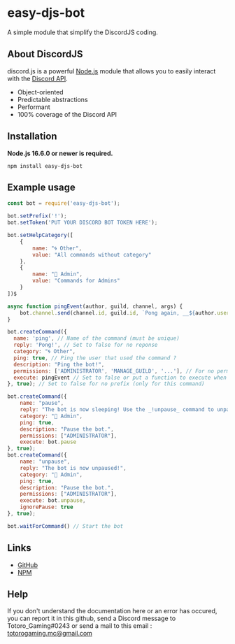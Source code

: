 # easy-djs-bot
A simple module that simplify the DiscordJS coding.

## About DiscordJS

discord.js is a powerful [Node.js](https://nodejs.org) module that allows you to easily interact with the
[Discord API](https://discord.com/developers/docs/intro).

- Object-oriented
- Predictable abstractions
- Performant
- 100% coverage of the Discord API

## Installation

**Node.js 16.6.0 or newer is required.**  

```sh-session
npm install easy-djs-bot
```

## Example usage

```js
const bot = require('easy-djs-bot');

bot.setPrefix('!');
bot.setToken('PUT YOUR DISCORD BOT TOKEN HERE');

bot.setHelpCategory([
    {
        name: "🌀 Other",
        value: "All commands without category"
    },
    {
        name: "🚷 Admin",
        value: "Commands for Admins"
    }
])$

async function pingEvent(author, guild, channel, args) {
    bot.channel.send(channel.id, guild.id, `Pong again, __${author.username}__! Arguments: \`${args.join(' ; ')}*\``)
}

bot.createCommand({
  name: 'ping', // Name of the command (must be unique)
  reply: 'Pong!', // Set to false for no reponse
  category: "🌀 Other",
  ping: true, // Ping the user that used the command ?
  description: "Ping the bot!",
  permissions: ['ADMINISTRATOR', 'MANAGE_GUILD', '...'], // For no permissions, just set permissions to false.
  execute: pingEvent // Set to false or put a function to execute when the command is executed
}, true); // Set to false for no prefix (only for this command)

bot.createCommand({
    name: "pause",
    reply: "The bot is now sleeping! Use the _!unpause_ command to unpause the bot",
    category: "🚷 Admin",
    ping: true,
    description: "Pause the bot.",
    permissions: ["ADMINISTRATOR"],
    execute: bot.pause
}, true);
bot.createCommand({
    name: "unpause",
    reply: "The bot is now unpaused!",
    category: "🚷 Admin",
    ping: true,
    description: "Pause the bot.",
    permissions: ["ADMINISTRATOR"],
    execute: bot.unpause,
    ignorePause: true
}, true);

bot.waitForCommand() // Start the bot
```

## Links

- [GitHub](https://github.com/totorogaming/easy-djs-bot)
- [NPM](https://www.npmjs.com/package/easy-djs-bot)

## Help

If you don't understand the documentation here or an error has occured, you can report it in this github, send a Discord message to Totoro_Gaming#0243 or send a mail to this email : totorogaming.mc@gmail.com

